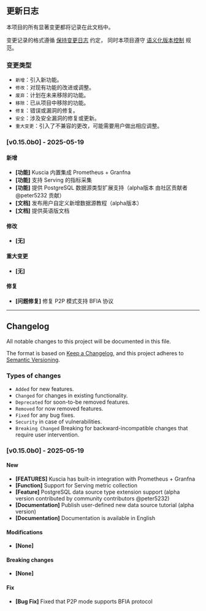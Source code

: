 ## 更新日志

本项目的所有显著变更都将记录在此文档中。

变更记录的格式遵循 [保持变更日志](https://keepachangelog.com/zh-CN/1.0.0/) 约定，
同时本项目遵守 [语义化版本控制](https://semver.org/lang/zh-CN/spec/v2.0.0.html) 规范。

### 变更类型

- `新增`：引入新功能。
- `修改`：对现有功能的改进或调整。
- `废弃`：计划在未来移除的功能。
- `移除`：已从项目中移除的功能。
- `修复`：错误或漏洞的修复。
- `安全`：涉及安全漏洞的修复或更新。
- `重大变更`：引入了不兼容的更改，可能需要用户做出相应调整。

### [v0.15.0b0] - 2025-05-19

#### 新增

- **[功能]** Kuscia 内置集成 Prometheus + Granfna
- **[功能]** 支持 Serving 的指标采集
- **[功能]** 提供 PostgreSQL 数据源类型扩展支持（alpha版本 由社区贡献者 @peter5232 贡献）
- **[文档]** 发布用户自定义新增数据源教程（alpha版本）
- **[文档]** 提供英语版文档

#### 修改

- **[无]**

#### 重大变更

- **[无]**

#### 修复

- **[问题修复]** 修复 P2P 模式支持 BFIA 协议

---

## Changelog

All notable changes to this project will be documented in this file.

The format is based on [Keep a Changelog](https://keepachangelog.com/en/1.0.0/),
and this project adheres to [Semantic Versioning](https://semver.org/spec/v2.0.0.html).

### Types of changes

- `Added` for new features.
- `Changed` for changes in existing functionality.
- `Deprecated` for soon-to-be removed features.
- `Removed` for now removed features.
- `Fixed` for any bug fixes.
- `Security` in case of vulnerabilities.
- `Breaking Changed` Breaking for backward-incompatible changes that require user intervention.

### [v0.15.0b0] - 2025-05-19

#### New

- **[FEATURES]** Kuscia has built-in integration with Prometheus + Granfna
- **[Function]** Support for Serving metric collection
- **[Feature]** PostgreSQL data source type extension support (alpha version contributed by community contributors @peter5232)
- **[Documentation]** Publish user-defined new data source tutorial (alpha version)
- **[Documentation]** Documentation is available in English

#### Modifications

- **[None]**

#### Breaking changes

- **[None]**

#### Fix

- **[Bug Fix]** Fixed that P2P mode supports BFIA protocol
